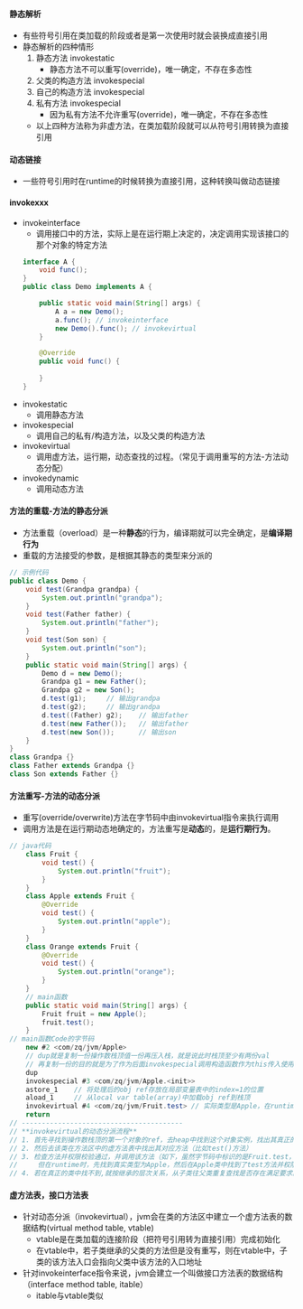 #### 静态解析
* 有些符号引用在类加载的阶段或者是第一次使用时就会装换成直接引用
* 静态解析的四种情形
    1. 静态方法 invokestatic
        * 静态方法不可以重写(override)，唯一确定，不存在多态性
    2. 父类的构造方法 invokespecial
    3. 自己的构造方法 invokespecial
    4. 私有方法 invokespecial
        * 因为私有方法不允许重写(override)，唯一确定，不存在多态性
    * 以上四种方法称为非虚方法，在类加载阶段就可以从符号引用转换为直接引用
    
#### 动态链接
* 一些符号引用时在runtime的时候转换为直接引用，这种转换叫做动态链接
#### invokexxx
* invokeinterface
    * 调用接口中的方法，实际上是在运行期上决定的，决定调用实现该接口的那个对象的特定方法
    ```java
    interface A {
        void func();
    }
    public class Demo implements A {
    
        public static void main(String[] args) {
            A a = new Demo();
            a.func(); // invokeinterface
            new Demo().func(); // invokevirtual
        }
    
        @Override
        public void func() {
            
        }
    }
    ```
* invokestatic
    * 调用静态方法
* invokespecial
    * 调用自己的私有/构造方法<init>，以及父类的构造方法
* invokevirtual
    * 调用虚方法，运行期，动态查找的过程。（常见于调用重写的方法-方法动态分配）
* invokedynamic
    * 调用动态方法
#### 方法的重载-方法的静态分派
* 方法重载（overload）是一种**静态**的行为，编译期就可以完全确定，是**编译期行为**
* 重载的方法接受的参数，是根据其静态的类型来分派的
```java
// 示例代码
public class Demo {
    void test(Grandpa grandpa) {
        System.out.println("grandpa");
    }
    void test(Father father) {
        System.out.println("father");
    }
    void test(Son son) {
        System.out.println("son");
    }
    public static void main(String[] args) {
        Demo d = new Demo();
        Grandpa g1 = new Father();
        Grandpa g2 = new Son();
        d.test(g1);     // 输出grandpa
        d.test(g2);     // 输出grandpa
        d.test((Father) g2);    // 输出father
        d.test(new Father());   // 输出father
        d.test(new Son());      // 输出son
    }
}
class Grandpa {}
class Father extends Grandpa {}
class Son extends Father {}
```
#### 方法重写-方法的动态分派
* 重写(override/overwrite)方法在字节码中由invokevirtual指令来执行调用
* 调用方法是在运行期动态地确定的，方法重写是**动态**的，是**运行期行为**。
```java
// java代码
    class Fruit {
        void test() {
            System.out.println("fruit");
        }
    }
    class Apple extends Fruit {
        @Override
        void test() {
            System.out.println("apple");
        }
    }
    class Orange extends Fruit {
        @Override
        void test() {
            System.out.println("orange");
        }
    }
    // main函数
    public static void main(String[] args) {
        Fruit fruit = new Apple();
        fruit.test();
    }
// main函数Code的字节码
    new #2 <com/zq/jvm/Apple>
    // dup就是复制一份操作数栈顶值一份再压入栈，就是说此时栈顶至少有两份val
    // 再复制一份的目的就是为了作为后面invokespecial调用构造函数作为this传入使用，从而消耗一个栈顶Apple实例ref
    dup
    invokespecial #3 <com/zq/jvm/Apple.<init>>
    astore_1    // 将处理后的obj ref存放在局部变量表中的index=1的位置
    aload_1     // 从local var table(array)中加载obj ref到栈顶
    invokevirtual #4 <com/zq/jvm/Fruit.test> // 实际类型是Apple，在runtime动态调用的是Apple.test
    return
// ----------------------------------------
// **invokevirtual的动态分派流程**
// 1. 首先寻找到操作数栈顶的第一个对象的ref，去heap中找到这个对象实例，找出其真正的类型
// 2. 然后去该类在方法区中的虚方法表中找出其对应方法（比如test()方法）
// 3. 检查方法并权限校验通过，并调用该方法（如下，虽然字节码中标识的是Fruit.test，
//     但在runtime时，先找到真实类型为Apple，然后在Apple类中找到了test方法并权限校验通过，则调用Apple.test方法）
// 4. 若在真正的类中找不到,就按继承的层次关系，从子类往父类重复查找是否存在满足要求的方法，然后去执行。若找不到则抛异常
```
#### 虚方法表，接口方法表
* 针对动态分派（invokevirtual），jvm会在类的方法区中建立一个虚方法表的数据结构(virtual method table, vtable)
    * vtable是在类加载的连接阶段（把符号引用转为直接引用）完成初始化
    * 在vtable中，若子类继承的父类的方法但是没有重写，则在vtable中，子类的该方法入口会指向父类中该方法的入口地址
* 针对invokeinterface指令来说，jvm会建立一个叫做接口方法表的数据结构（interface method table, itable）
    * itable与vtable类似



